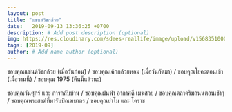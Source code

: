 ```yaml
---
layout: post
title: "แซนด์วิชกล้วย"
date:   2019-09-13 13:36:25 +0700
description: # Add post description (optional)
img: https://res.cloudinary.com/sdees-reallife/image/upload/v1568351000/line_1568120523105.jpg # Add image post (optional)
tags: [2019-09]
author: # Add name author (optional)
---
```

ขอบคุณแซนด์วิชกล้วย (เมื่อวันก่อน) / ขอบคุณเค้กกล้วยหอม (เมื่อวันถัดมา) / ขอบคุณโยคะตอนเช้า (เมื่อวานนี้) / ขอบคุณ 1975 (คืนนี้แล้วนะ)

ขอบคุณวันศุกร์ และ การกลับบ้าน / ขอบคุณฝนฟ้า อากาศดี เมฆสวย / ขอบคุณตลาดริมถนนตอนเช้าๆ / ขอบคุณพระสงฆ์ที่มารับบิณฑบาตร / ขอบคุณย่าโม และ โคราช

<i class="fa fa-child" style="color:plum"></i>
